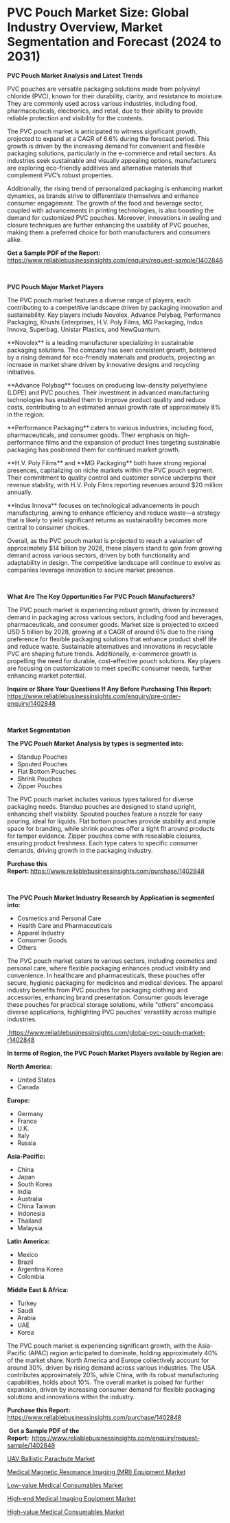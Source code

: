 <p><h1>PVC Pouch Market Size: Global Industry Overview, Market Segmentation and Forecast (2024 to 2031)</h1></p><p><strong>PVC Pouch Market Analysis and Latest Trends</strong></p>
<p><p>PVC pouches are versatile packaging solutions made from polyvinyl chloride (PVC), known for their durability, clarity, and resistance to moisture. They are commonly used across various industries, including food, pharmaceuticals, electronics, and retail, due to their ability to provide reliable protection and visibility for the contents.</p><p>The PVC pouch market is anticipated to witness significant growth, projected to expand at a CAGR of 6.6% during the forecast period. This growth is driven by the increasing demand for convenient and flexible packaging solutions, particularly in the e-commerce and retail sectors. As industries seek sustainable and visually appealing options, manufacturers are exploring eco-friendly additives and alternative materials that complement PVC’s robust properties.</p><p>Additionally, the rising trend of personalized packaging is enhancing market dynamics, as brands strive to differentiate themselves and enhance consumer engagement. The growth of the food and beverage sector, coupled with advancements in printing technologies, is also boosting the demand for customized PVC pouches. Moreover, innovations in sealing and closure techniques are further enhancing the usability of PVC pouches, making them a preferred choice for both manufacturers and consumers alike.</p></p>
<p><strong>Get a Sample PDF of the Report:&nbsp;</strong> <a href="https://www.reliablebusinessinsights.com/enquiry/request-sample/1402848?utm_campaign=1571&utm_medium=2&utm_source=Github&utm_content=ia&utm_term=23102024&utm_id=pvc-pouch">https://www.reliablebusinessinsights.com/enquiry/request-sample/1402848</a></p>
<p>&nbsp;</p>
<p><strong>PVC Pouch Major Market Players</strong></p>
<p><p>The PVC pouch market features a diverse range of players, each contributing to a competitive landscape driven by packaging innovation and sustainability. Key players include Novolex, Advance Polybag, Performance Packaging, Khushi Enterprises, H.V. Poly Films, MG Packaging, Indus Innova, Superbag, Unistar Plastics, and NewQuantum.</p><p>**Novolex** is a leading manufacturer specializing in sustainable packaging solutions. The company has seen consistent growth, bolstered by a rising demand for eco-friendly materials and products, projecting an increase in market share driven by innovative designs and recycling initiatives.</p><p>**Advance Polybag** focuses on producing low-density polyethylene (LDPE) and PVC pouches. Their investment in advanced manufacturing technologies has enabled them to improve product quality and reduce costs, contributing to an estimated annual growth rate of approximately 8% in the region.</p><p>**Performance Packaging** caters to various industries, including food, pharmaceuticals, and consumer goods. Their emphasis on high-performance films and the expansion of product lines targeting sustainable packaging has positioned them for continued market growth.</p><p>**H.V. Poly Films** and **MG Packaging** both have strong regional presences, capitalizing on niche markets within the PVC pouch segment. Their commitment to quality control and customer service underpins their revenue stability, with H.V. Poly Films reporting revenues around $20 million annually.</p><p>**Indus Innova** focuses on technological advancements in pouch manufacturing, aiming to enhance efficiency and reduce waste—a strategy that is likely to yield significant returns as sustainability becomes more central to consumer choices.</p><p>Overall, as the PVC pouch market is projected to reach a valuation of approximately $14 billion by 2026, these players stand to gain from growing demand across various sectors, driven by both functionality and adaptability in design. The competitive landscape will continue to evolve as companies leverage innovation to secure market presence.</p></p>
<p>&nbsp;</p>
<p><strong>What Are The Key Opportunities For PVC Pouch Manufacturers?</strong></p>
<p><p>The PVC pouch market is experiencing robust growth, driven by increased demand in packaging across various sectors, including food and beverages, pharmaceuticals, and consumer goods. Market size is projected to exceed USD 5 billion by 2028, growing at a CAGR of around 6% due to the rising preference for flexible packaging solutions that enhance product shelf life and reduce waste. Sustainable alternatives and innovations in recyclable PVC are shaping future trends. Additionally, e-commerce growth is propelling the need for durable, cost-effective pouch solutions. Key players are focusing on customization to meet specific consumer needs, further enhancing market potential.</p></p>
<p><strong>Inquire or Share Your Questions If Any Before Purchasing This Report:</strong> <a href="https://www.reliablebusinessinsights.com/enquiry/pre-order-enquiry/1402848?utm_campaign=1571&utm_medium=2&utm_source=Github&utm_content=ia&utm_term=23102024&utm_id=pvc-pouch">https://www.reliablebusinessinsights.com/enquiry/pre-order-enquiry/1402848</a></p>
<p>&nbsp;</p>
<p><strong>Market Segmentation</strong></p>
<p><strong>The PVC Pouch Market Analysis by types is segmented into:</strong></p>
<p><ul><li>Standup Pouches</li><li>Spouted Pouches</li><li>Flat Bottom Pouches</li><li>Shrink Pouches</li><li>Zipper Pouches</li></ul></p>
<p><p>The PVC pouch market includes various types tailored for diverse packaging needs. Standup pouches are designed to stand upright, enhancing shelf visibility. Spouted pouches feature a nozzle for easy pouring, ideal for liquids. Flat bottom pouches provide stability and ample space for branding, while shrink pouches offer a tight fit around products for tamper evidence. Zipper pouches come with resealable closures, ensuring product freshness. Each type caters to specific consumer demands, driving growth in the packaging industry.</p></p>
<p><strong>Purchase this Report:&nbsp;</strong><a href="https://www.reliablebusinessinsights.com/purchase/1402848?utm_campaign=1571&utm_medium=2&utm_source=Github&utm_content=ia&utm_term=23102024&utm_id=pvc-pouch">https://www.reliablebusinessinsights.com/purchase/1402848</a></p>
<p>&nbsp;</p>
<p><strong>The PVC Pouch Market Industry Research by Application is segmented into:</strong></p>
<p><ul><li>Cosmetics and Personal Care</li><li>Health Care and Pharmaceuticals</li><li>Apparel Industry</li><li>Consumer Goods</li><li>Others</li></ul></p>
<p><p>The PVC pouch market caters to various sectors, including cosmetics and personal care, where flexible packaging enhances product visibility and convenience. In healthcare and pharmaceuticals, these pouches offer secure, hygienic packaging for medicines and medical devices. The apparel industry benefits from PVC pouches for packaging clothing and accessories, enhancing brand presentation. Consumer goods leverage these pouches for practical storage solutions, while "others" encompass diverse applications, highlighting PVC pouches' versatility across multiple industries.</p></p>
<p><a href="https://www.reliablebusinessinsights.com/global-pvc-pouch-market-r1402848?utm_campaign=1571&utm_medium=2&utm_source=Github&utm_content=ia&utm_term=23102024&utm_id=pvc-pouch">&nbsp;https://www.reliablebusinessinsights.com/global-pvc-pouch-market-r1402848</a></p>
<p><strong>In terms of Region, the PVC Pouch Market Players available by Region are:</strong></p>
<p>
    <p> <strong> North America: </strong>
        <ul>
            <li>United States</li>
            <li>Canada</li>
        </ul>
        </p> 
    <p> <strong> Europe: </strong>
        <ul>
            <li>Germany</li>
            <li>France</li>
            <li>U.K.</li>
            <li>Italy</li>
            <li>Russia</li>
        </ul>
        </p> 
    <p> <strong> Asia-Pacific: </strong>
        <ul>
            <li>China</li>
            <li>Japan</li>
            <li>South Korea</li>
            <li>India</li>
            <li>Australia</li>
            <li>China Taiwan</li>
            <li>Indonesia</li>
            <li>Thailand</li>
            <li>Malaysia</li>
        </ul>
        </p> 
    <p> <strong> Latin America: </strong>
        <ul>
            <li>Mexico</li>
            <li>Brazil</li>
            <li>Argentina Korea</li>
            <li>Colombia</li>
        </ul>
        </p> 
    <p> <strong> Middle East & Africa: </strong>
        <ul>
            <li>Turkey</li>
            <li>Saudi</li>
            <li>Arabia</li>
            <li>UAE</li>
            <li>Korea</li>
        </ul>
    </p>
    </p>
<p><p>The PVC pouch market is experiencing significant growth, with the Asia-Pacific (APAC) region anticipated to dominate, holding approximately 40% of the market share. North America and Europe collectively account for around 30%, driven by rising demand across various industries. The USA contributes approximately 20%, while China, with its robust manufacturing capabilities, holds about 10%. The overall market is poised for further expansion, driven by increasing consumer demand for flexible packaging solutions and innovations within the industry.</p></p>
<p><strong>Purchase this Report: </strong><a href="https://www.reliablebusinessinsights.com/purchase/1402848?utm_campaign=1571&utm_medium=2&utm_source=Github&utm_content=ia&utm_term=23102024&utm_id=pvc-pouch">https://www.reliablebusinessinsights.com/purchase/1402848</a></p>
<p>&nbsp;<strong>Get a Sample PDF of the Report:&nbsp;&nbsp;</strong><a href="https://www.reliablebusinessinsights.com/enquiry/request-sample/1402848?utm_campaign=1571&utm_medium=2&utm_source=Github&utm_content=ia&utm_term=23102024&utm_id=pvc-pouch">https://www.reliablebusinessinsights.com/enquiry/request-sample/1402848</a></p>
<p><strong></strong></p>
<p><p><a href="https://www.linkedin.com/pulse/mapping-uav-ballistic-parachute-market-trends-challenges-3ctzf?utm_campaign=1571&utm_medium=2&utm_source=Github&utm_content=ia&utm_term=23102024&utm_id=pvc-pouch">UAV Ballistic Parachute Market</a></p><p><a href="https://www.linkedin.com/pulse/medical-magnetic-resonance-imaging-mri-equipment-market-ivolc?utm_campaign=1571&utm_medium=2&utm_source=Github&utm_content=ia&utm_term=23102024&utm_id=pvc-pouch">Medical Magnetic Resonance Imaging (MRI) Equipment Market</a></p><p><a href="https://www.linkedin.com/pulse/low-value-medical-consumables-market-revolution-size-kizzc?utm_campaign=1571&utm_medium=2&utm_source=Github&utm_content=ia&utm_term=23102024&utm_id=pvc-pouch">Low-value Medical Consumables Market</a></p><p><a href="https://www.linkedin.com/pulse/global-high-end-medical-imaging-equipment-market-pulse-trends-l4o7c?utm_campaign=1571&utm_medium=2&utm_source=Github&utm_content=ia&utm_term=23102024&utm_id=pvc-pouch">High-end Medical Imaging Equipment Market</a></p><p><a href="https://www.linkedin.com/pulse/high-value-medical-consumables-market-size-growth-industry-fwbde?utm_campaign=1571&utm_medium=2&utm_source=Github&utm_content=ia&utm_term=23102024&utm_id=pvc-pouch">High-value Medical Consumables Market</a></p></p>